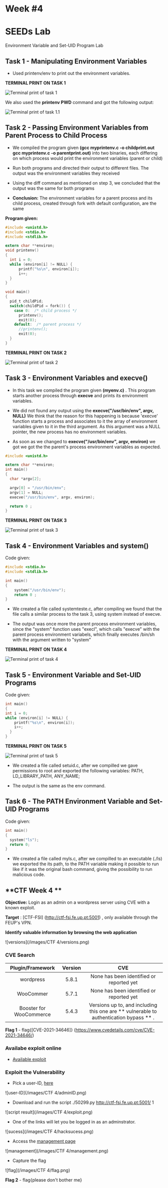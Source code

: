 # **Week #4**

# **SEEDs Lab**
Environment Variable and Set-UID Program Lab

## **Task 1 - Manipulating Environment Variables** 

- Used printenv/env to print out the environment variables. 

**TERMINAL PRINT ON TASK 1**

![Terminal print of task 1](images/task1.png)


We also used the **printenv PWD** command and got the following output: 

![Terminal print of task 1.1](images/task1.1.png)

## **Task 2 - Passing Environment Variables from Parent Process to Child Process**

- We compiled the program given **(gcc myprintenv.c -o childprint.out gcc myprintenv.c -o parentprint.out)** into two binaries, each differing on which process would print the environment variables (parent or child)

- Run both programs and directed their output to different files. The output was the environment variables they received

- Using the diff command as mentioned on step 3, we concluded that the output was the same for both programs

- **Conclusion:** The environment variables for a parent process and its child process, created through fork with default configuration, are the same

**Program given:** 

``` c
#include <unistd.h>
#include <stdio.h>
#include <stdlib.h>

extern char **environ;
void printenv()
{
  int i = 0;
  while (environ[i] != NULL) {
      printf("%s\n", environ[i]);
      i++;
  }
}

void main()
{
  pid_t childPid;
  switch(childPid = fork()) {
    case 0:  /* child process */
      printenv();          
      exit(0);
    default:  /* parent process */
      //printenv();       
      exit(0);
  }
}
```
**TERMINAL PRINT ON TASK 2**

![Terminal print of task 2](/images/task2.png)


## **Task 3 - Environment Variables and execve()**

- In this task we compiled the program given **(myenv.c)** . This program starts another process through **execve** and prints its environment variables. 

- We did not found any output using the **execve("/usr/bin/env", argv, NULL)**  We think that the reason for this happening is because 'execve' function starts a process and associates to it the array of environment variables given to it in the third argument. As this argument was a NULL pointer, the new process has no environment variables.

- As soon as we changed to **execve("/usr/bin/env", argv, environ)** we got we got the the parent's process environment variables as expected.


``` c
#include <unistd.h>

extern char **environ;
int main()
{
  char *argv[2];

  argv[0] = "/usr/bin/env";
  argv[1] = NULL;
  execve("/usr/bin/env", argv, environ);  

  return 0 ;
}
```

**TERMINAL PRINT ON TASK 3**

![Terminal print of task 3](/images/task32.png)




## **Task 4 - Environment Variables and system()**

Code given: 

``` c
#include <stdio.h>
#include <stdlib.h>

int main()
{
    system("/usr/bin/env");
    return 0 ;
}
```

- We created a file called systemteste.c, after compiling we found that the file calls a similar process to the task 3, using system instead of execve. 

- The output was once more the parent process environment variables, since the "system" function uses "execl", which calls "execve" with the parent process environment variabels, which finally executes /bin/sh with the argument written to "system"



**TERMINAL PRINT ON TASK 4**

![Terminal print of task 4](/images/task4.png)

## **Task 5 - Environment Variable and Set-UID Programs**

Code given: 

``` c
int main()
{
int i = 0;
while (environ[i] != NULL) {
    printf("%s\n", environ[i]);
    i++;
  }
}
```

**TERMINAL PRINT ON TASK 5**

![Terminal print of task 5](/images/task5.png)

- We created a file called setuid.c, after we compilled we gave permissions to root and exported the following variables: PATH, LD_LIBRARY_PATH, ANY_NAME;

- The output is the same as the env command.

## **Task 6 - The PATH Environment Variable and Set-UID Programs**

Code given: 

``` c
int main()
{
  system("ls");
  return 0;
}
```

- We created a file called myls.c, after we compilled to an executable (./ls) we exported the its path, to the PATH variable making it possible to run like if it was the original bash command, giving the possibility to run malicious code.

## **CTF Week 4 **

**Objective:** Login as an admin on a wordpress server using CVE with a known exploit.

**Target** :  [CTF-FSI] (http://ctf-fsi.fe.up.pt:5001) , only available through the FEUP's VPN.

**Identify valuable information by browsing the web application** 

![versions](/images/CTF 4/versions.png)


### **CVE Search** 

  | Plugin/Framework | Version | CVE|
  | :--: | :--: | :--: |
  | wordpress | 5.8.1 | None has been identified or reported yet |
  | WooCommer | 5.7.1 |  None has been identified or reported yet |
  | Booster for WooCommerce | 5.4.3 | Versions up to, and including this one are ** vulnerable to authentication bypass ** . |

  **Flag 1** - flag{[CVE-2021-34646]} (https://www.cvedetails.com/cve/CVE-2021-34646/)

### **Availabe exploit online**

* [Available exploit](https://www.exploit-db.com/exploits/50299)

### **Exploit the Vulnerability** 

* Pick a user-ID, [here](http://ctf-fsi.fe.up.pt:5001/wp-json/wp/v2/users/)

![user-ID](/images/CTF 4/adminID.png)

* Download and run the script ./50299.py http://ctf-fsi.fe.up.pt:5001/ 1 

![script result](/images/CTF 4/exploit.png)

* One of the links will let you be logged in as an adminstrator.

![sucess](/images/CTF 4/hacksucess.png)

* Access the [management page](http://ctf-fsi.fe.up.pt:5001/wp-admin/edit.php)

![management](/images/CTF 4/management.png)

* Capture the flag

![flag](/images/CTF 4/flag.png)

**Flag 2** -  flag{please don't bother me}


